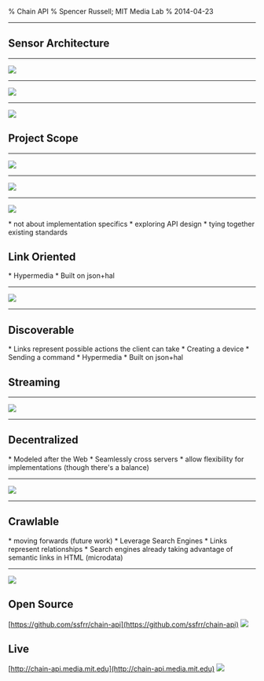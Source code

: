 % Chain API
% Spencer Russell; MIT Media Lab
% 2014-04-23

---

## Sensor Architecture

---

![](scope1.svg)

---

![](scope2.svg)

---

![](scope3.svg)

Project Scope
-------------

---

![](scope3.svg)

---

![](scope4.svg)

---

![](scope5.svg)

<div class="notes">
* not about implementation specifics
* exploring API design
* tying together existing standards
</div>


Link Oriented
-------------

<div class="notes">
* Hypermedia
* Built on json+hal
</div>

---

![](resource_relations.svg)

---

Discoverable
------------
<div class="notes">
* Links represent possible actions the client can take
    * Creating a device
    * Sending a command
* Hypermedia
* Built on json+hal
</div>

Streaming
---------

---

![](streaming.svg)

---

Decentralized
-------------

<div class="notes">
* Modeled after the Web
* Seamlessly cross servers
* allow flexibility for implementations (though there's a balance)
</div>

---

![](server_relations.svg)

---

Crawlable
---------

<div class="notes">
* moving forwards (future work)
* Leverage Search Engines
* Links represent relationships
* Search engines already taking advantage of semantic links in HTML (microdata)
</div>

---

![](crawling.svg)

Open Source
-----------

[https://github.com/ssfrr/chain-api](https://github.com/ssfrr/chain-api)
![](github_screen.png)

Live
----

[http://chain-api.media.mit.edu](http://chain-api.media.mit.edu)
![](chain_screen.png)
